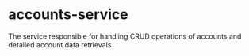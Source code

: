 # accounts-service
The service responsible for handling CRUD operations of accounts and detailed account data retrievals.
